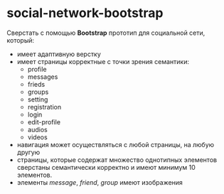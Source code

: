 # social-network-bootstrap

Сверстать c помощью **Bootstrap** прототип для социальной сети, который:
- имеет адаптивную верстку
- имеет страницы корректные с точки зрения семантики:
    - profile
    - messages
    - frieds
    - groups
    - setting
    - registration
    - login
    - edit-profile
    - audios
    - videos
- навигация может осуществляться с любой страницы, на любую другую
- страницы, которые содержат множество однотипных элементов сверстаны семантически корректно и имеют минимум 10 элементов.
- элементы *message*, *friend*, *group* имеют изображения
